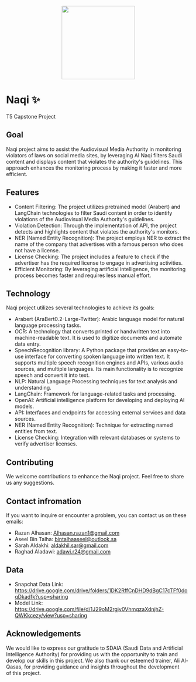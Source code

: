<p align="center">
  <img src="https://github.com/RazanKhAlhasan/Naqi/assets/148292301/c741a65a-5461-4a91-bc65-9711789b1176" width="200"/>
</p>

# Naqi ✨
T5 Capstone Project

## Goal
Naqi project aims to assist the Audiovisual Media Authority in monitoring violators of laws on social media sites, by leveraging AI Naqi filters Saudi content and displays content that violates the authority's guidelines. This approach enhances the monitoring process by making it faster and more efficient.

## Features
- Content Filtering: The project utilizes pretrained model (Arabert) and LangChain technologies to filter Saudi content in order to identify violations of the Audiovisual Media Authority's guidelines.
- Violation Detection: Through the implementation of API, the project detects and highlights content that violates the authority's monitors.
- NER (Named Entity Recognition): The project employs NER to extract the name of the company that advertises with a famous person who does not have a license.
- License Checking: The project includes a feature to check if the advertiser has the required license to engage in advertising activities.
- Efficient Monitoring: By leveraging artificial intelligence, the monitoring process becomes faster and requires less manual effort.

## Technology
Naqi project utilizes several technologies to achieve its goals:

- Arabert (AraBert0.2-Large-Twitter): Arabic language model for natural language processing tasks.
- OCR:  A technology that converts printed or handwritten text into machine-readable text. It is used to digitize documents and automate data entry.
- SpeechRecognition library: A Python package that provides an easy-to-use interface for converting spoken language into written text. It supports multiple speech recognition engines and APIs, various audio sources, and multiple languages. Its main functionality is to recognize speech and convert it into text.
- NLP: Natural Language Processing techniques for text analysis and understanding.
- LangChain: Framework for language-related tasks and processing.
- OpenAI: Artificial intelligence platform for developing and deploying AI models.
- API: Interfaces and endpoints for accessing external services and data sources.
- NER (Named Entity Recognition): Technique for extracting named entities from text.
- License Checking: Integration with relevant databases or systems to verify advertiser licenses.


## Contributing
We welcome contributions to enhance the Naqi project. Feel free to share us any suggestions.

## Contact infromation 
If you want to inquire or encounter a problem, you can contact us on these emails:
- Razan Alhasan: Alhasan.razan1@gmail.com
- Aseel Bin Talha: bintalhaaseel@outlook.sa
- Sarah Aldakhi: aldakhil.sar@gmail.com
- Raghad Aladawi: adawi.r24@gmail.com

## Data
- Snapchat Data Link: https://drive.google.com/drive/folders/1DK2RffCnDHD9dBgC17cTFf0doqDkadfk?usp=sharing
- Model Link: https://drive.google.com/file/d/1J29oM2rgjv0VhmqzaXdnjhZ-QWKkcezy/view?usp=sharing


## Acknowledgements
We would like to express our gratitude to SDAIA (Saudi Data and Artificial Intelligence Authority) for providing us with the opportunity to train and develop our skills in this project. We also thank our esteemed trainer, Ali Al-Qasas, for providing guidance and insights throughout the development of this project.
